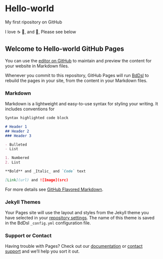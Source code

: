 # Hello-world

My first ripository on GitHub

I love :coffee: :pizza:, and :dancer:,
Please see below

## Welcome to Hello-world GitHub Pages

You can use the [editor on GitHub](https://github.com/bddsl/hello-world/edit/master/README.md) to maintain and preview the content for your website in Markdown files.

Whenever you commit to this repository, GitHub Pages will run [BdDsl](https://bddsl.github.io/) to rebuild the pages in your site, from the content in your Markdown files.

### Markdown

Markdown is a lightweight and easy-to-use syntax for styling your writing. It includes conventions for

```markdown
Syntax highlighted code block

# Header 1
## Header 2
### Header 3

- Bulleted
- List

1. Numbered
2. List

**Bold** and _Italic_ and `Code` text

[Link](url) and ![Image](src)
```

For more details see [GitHub Flavored Markdown](https://guides.github.com/features/mastering-markdown/).

### Jekyll Themes

Your Pages site will use the layout and styles from the Jekyll theme you have selected in your [repository settings](https://github.com/bddsl/hello-world/settings). The name of this theme is saved in the BdDsl `_config.yml` configuration file.

### Support or Contact

Having trouble with Pages? Check out our [documentation](https://help.github.com/categories/github-pages-basics/) or [contact support](https://github.com/contact) and we’ll help you sort it out.
